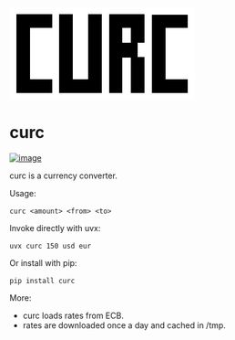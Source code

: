 ![image](https://raw.githubusercontent.com/igoose1/curc/master/img/curc.png)

# curc

[![image](https://badge.fury.io/py/curc.svg)](https://badge.fury.io/py/curc)

curc is a currency converter.

Usage:

    curc <amount> <from> <to>

Invoke directly with uvx:

    uvx curc 150 usd eur

Or install with pip:

    pip install curc

More:

-   curc loads rates from ECB.
-   rates are downloaded once a day and cached in /tmp.
